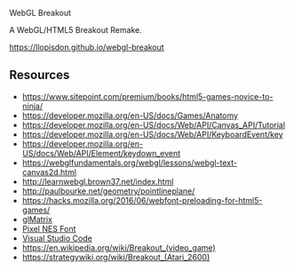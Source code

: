 WebGL Breakout

A WebGL/HTML5 Breakout Remake.

https://llopisdon.github.io/webgl-breakout

## Resources
- https://www.sitepoint.com/premium/books/html5-games-novice-to-ninja/
- https://developer.mozilla.org/en-US/docs/Games/Anatomy
- https://developer.mozilla.org/en-US/docs/Web/API/Canvas_API/Tutorial
- https://developer.mozilla.org/en-US/docs/Web/API/KeyboardEvent/key
- https://developer.mozilla.org/en-US/docs/Web/API/Element/keydown_event
- https://webglfundamentals.org/webgl/lessons/webgl-text-canvas2d.html
- http://learnwebgl.brown37.net/index.html
- http://paulbourke.net/geometry/pointlineplane/
- https://hacks.mozilla.org/2016/06/webfont-preloading-for-html5-games/
- [glMatrix](https://github.com/toji/gl-matrix)
- [Pixel NES Font](http://www.pixelsagas.com/?download=pixel-emulator)
- [Visual Studio Code](https://code.visualstudio.com/)
- https://en.wikipedia.org/wiki/Breakout_(video_game)
- https://strategywiki.org/wiki/Breakout_(Atari_2600)
